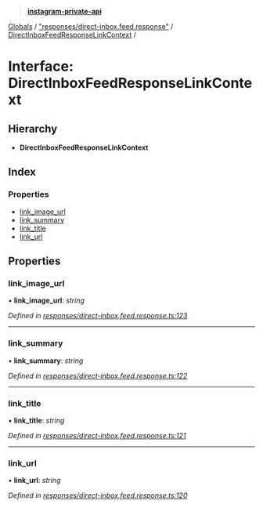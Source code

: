 > **[instagram-private-api](../README.md)**

[Globals](../README.md) / ["responses/direct-inbox.feed.response"](../modules/_responses_direct_inbox_feed_response_.md) / [DirectInboxFeedResponseLinkContext](_responses_direct_inbox_feed_response_.directinboxfeedresponselinkcontext.md) /

# Interface: DirectInboxFeedResponseLinkContext

## Hierarchy

* **DirectInboxFeedResponseLinkContext**

## Index

### Properties

* [link_image_url](_responses_direct_inbox_feed_response_.directinboxfeedresponselinkcontext.md#link_image_url)
* [link_summary](_responses_direct_inbox_feed_response_.directinboxfeedresponselinkcontext.md#link_summary)
* [link_title](_responses_direct_inbox_feed_response_.directinboxfeedresponselinkcontext.md#link_title)
* [link_url](_responses_direct_inbox_feed_response_.directinboxfeedresponselinkcontext.md#link_url)

## Properties

###  link_image_url

• **link_image_url**: *string*

*Defined in [responses/direct-inbox.feed.response.ts:123](https://github.com/dilame/instagram-private-api/blob/3e16058/src/responses/direct-inbox.feed.response.ts#L123)*

___

###  link_summary

• **link_summary**: *string*

*Defined in [responses/direct-inbox.feed.response.ts:122](https://github.com/dilame/instagram-private-api/blob/3e16058/src/responses/direct-inbox.feed.response.ts#L122)*

___

###  link_title

• **link_title**: *string*

*Defined in [responses/direct-inbox.feed.response.ts:121](https://github.com/dilame/instagram-private-api/blob/3e16058/src/responses/direct-inbox.feed.response.ts#L121)*

___

###  link_url

• **link_url**: *string*

*Defined in [responses/direct-inbox.feed.response.ts:120](https://github.com/dilame/instagram-private-api/blob/3e16058/src/responses/direct-inbox.feed.response.ts#L120)*
